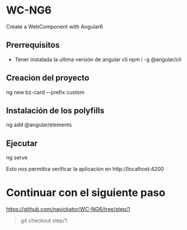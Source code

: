 # WC-NG6
Create a WebComponent with Angular6

## Prerrequisitos
- Tener instalada la ultima versión de angular cli
npm i -g @angular/cli


## Creacion del proyecto

ng new bz-card --prefix custom

## Instalación de los polyfills
ng add @angular/elements


## Ejecutar
ng serve

Esto nos permitira verificar la aplicación en http://localhost:4200


# Continuar con el siguiente paso
https://github.com/navickator/WC-NG6/tree/step/1

> git checkout step/1

